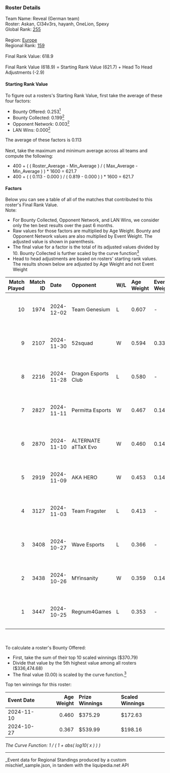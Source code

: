### Roster Details<br />
Team Name: Reveal (German team)<br />
Roster: Askan, Cl34v3rs, hayanh, OneLion, Spexy<br />
Global Rank: [255](../../standings_global_2025_03_01.md)<br />
<br />
Region: [Europe]( ../../standings_europe_2025_03_01.md)<br />
Regional Rank: [159]( ../../standings_europe_2025_03_01.md)<br />
<br />
Final Rank Value:  618.9<br />
<br />
Final Rank Value (618.9) = Starting Rank Value (621.7) + Head To Head Adjustments (-2.9)<br />

#### Starting Rank Value<br />
To figure out a rosters's Starting Rank Value, first take the average of these four factors:<br />
- Bounty Offered: 0.253[<sup>1</sup>](#table2)
- Bounty Collected: 0.199[<sup>2</sup>](#table1)
- Opponent Network: 0.003[<sup>2</sup>](#table1)
- LAN Wins: 0.000[<sup>2</sup>](#table1)

The average of these factors is 0.113<br />
<br />
Next, take the maximum and minimum average across all teams and compute the following:<br />
- 400 + ( ( Roster_Average - Min_Average ) / ( Max_Average - Min_Average ) ) * 1600 = 621.7
- 400 + ( ( 0.113 - 0.000 ) / ( 0.819 - 0.000 ) ) * 1600 = 621.7


#### Factors<br />
Below you can see a table of all of the matches that contributed to this roster's Final Rank Value.<br />
Note:<br />

- For Bounty Collected, Opponent Network, and LAN Wins, we consider only the ten best results over the past 6 months.
- Raw values for those factors are multiplied by Age Weight. Bounty and Opponent Network values are also multiplied by Event Weight. The adjusted value is shown in parenthesis.
- The final value for a factor is the total of its adjusted values divided by 10. Bounty Collected is further scaled by the curve function[<sup>3</sup>](#curveFunction)
- Head to head adjustments are based on rosters' starting rank values. The results shown below are adjusted by Age Weight and not Event Weight
<span id="table1"></span><br />


| Match Played | Match ID | Date       | Opponent            | W/L | Age Weight | Event Weight | Bounty Collected | Opponent Network | LAN Wins  | H2H Adj. | Roster                                     |
| -: | -: | :- | :- | :- | :- | :- | :- | :- | :- | -: | :- |
|           10 |     1974 | 2024-12-02 | Team Genesium       | L   | 0.607      | -            | -                | -                | -         |    -8.14 | Askan, Cl34v3rs, hayanh, OneLion, Spexy    |
|            9 |     2107 | 2024-11-30 | 52squad             | W   | 0.594      | 0.333        | 0.000 (0.000)    | 0.000 (0.000)    | 0 (0.000) |     4.07 | Askan, Cl34v3rs, hayanh, OneLion, Spexy    |
|            8 |     2216 | 2024-11-28 | Dragon Esports Club | L   | 0.580      | -            | -                | -                | -         |    -7.71 | Askan, Cl34v3rs, OneLion, Spexy, Yoshireax |
|            7 |     2827 | 2024-11-11 | Permitta Esports    | W   | 0.467      | 0.143        | 0.013 (0.001)    | 0.275 (0.018)    | 0 (0.000) |     9.96 | Askan, Cl34v3rs, hayanh, OneLion, Spexy    |
|            6 |     2870 | 2024-11-10 | ALTERNATE aTTaX Evo | W   | 0.460      | 0.143        | 0.000 (0.000)    | 0.092 (0.006)    | 0 (0.000) |     7.01 | Askan, Cl34v3rs, hayanh, OneLion, Spexy    |
|            5 |     2919 | 2024-11-09 | AKA HERO            | W   | 0.453      | 0.143        | 0.000 (0.000)    | 0.025 (0.002)    | 0 (0.000) |     6.33 | Askan, Cl34v3rs, hayanh, OneLion, Spexy    |
|            4 |     3127 | 2024-11-03 | Team Fragster       | L   | 0.413      | -            | -                | -                | -         |    -6.86 | Askan, Cl34v3rs, hayanh, OneLion, Spexy    |
|            3 |     3408 | 2024-10-27 | Wave Esports        | L   | 0.366      | -            | -                | -                | -         |    -5.99 | Askan, Cl34v3rs, hayanh, OneLion, Spexy    |
|            2 |     3438 | 2024-10-26 | MYinsanity          | W   | 0.359      | 0.143        | 0.001 (0.000)    | 0.000 (0.000)    | 0 (0.000) |     4.02 | Askan, Cl34v3rs, hayanh, OneLion, Spexy    |
|            1 |     3447 | 2024-10-25 | Regnum4Games        | L   | 0.353      | -            | -                | -                | -         |    -5.55 | Askan, Cl34v3rs, hayanh, OneLion, Spexy    |

<br />
<span id="table2"></span><br />
To calculate a roster's Bounty Offered:<br />

- First, take the sum of their top 10 scaled winnings ($370.79)
- Divide that value by the 5th highest value among all rosters ($336,474.68)
- The final value (0.00) is scaled by the curve function.[<sup>3</sup>](#curveFunction)

Top ten winnings for this roster:<br />

| Event Date | Age Weight | Prize Winnings | Scaled Winnings |
| :- | -: | :- | :- |
| 2024-11-10 |      0.460 | $375.29        | $172.63         |
| 2024-10-27 |      0.367 | $539.99        | $198.16         |


<span id="curveFunction"></span>_The Curve Function: 1 / ( 1 + abs( log10( x ) ) )_<br />

---
_Event data for Regional Standings produced by a custom mischief_sample.json, in tandem with the liquipedia.net API<br />

